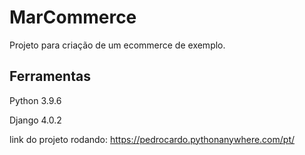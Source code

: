 # MarCommerce

Projeto para criação de um ecommerce de exemplo.

## Ferramentas

Python 3.9.6

Django 4.0.2

link do projeto rodando: https://pedrocardo.pythonanywhere.com/pt/
